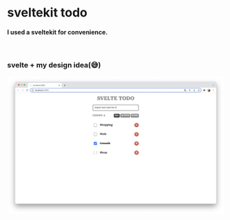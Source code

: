 # sveltekit todo

#### I used a sveltekit for convenience.

<br>

### svelte + my design idea(😅)

![todos](./static/todo.png)
